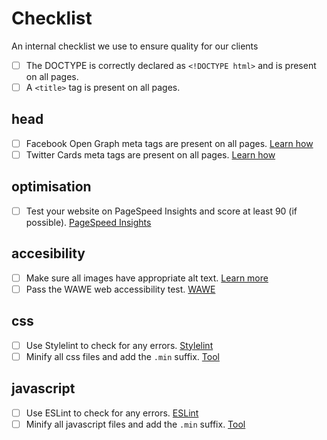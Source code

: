 # Checklist

An internal checklist we use to ensure quality for our clients

- [ ] The DOCTYPE is correctly declared as `<!DOCTYPE html>` and is present on all pages.
- [ ] A `<title>` tag is present on all pages.

## head

- [ ] Facebook Open Graph meta tags are present on all pages. [Learn how](resources/open-graph.md)
- [ ] Twitter Cards meta tags are present on all pages. [Learn how](resources/twitter-cards.md)

## optimisation

- [ ] Test your website on PageSpeed Insights and score at least 90 (if possible). [PageSpeed Insights]([https://pagespeed.web.dev)

## accesibility

- [ ] Make sure all images have appropriate alt text. [Learn more](resources/alt-text.md)
- [ ] Pass the WAWE web accessibility test. [WAWE](https://wave.webaim.org)

## css

- [ ] Use Stylelint to check for any errors. [Stylelint](https://stylelint.io)
- [ ] Minify all css files and add the `.min` suffix. [Tool](https://github.com/ben-eb/cssnano)

## javascript

- [ ] Use ESLint to check for any errors. [ESLint](https://eslint.org)
- [ ] Minify all javascript files and add the `.min` suffix. [Tool](https://github.com/mishoo/UglifyJS2)